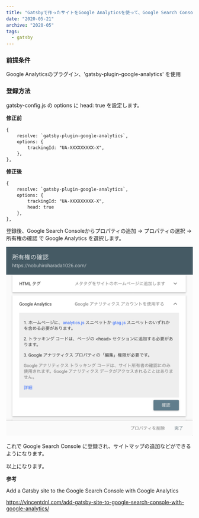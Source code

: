 ```yaml
---
title: "Gatsbyで作ったサイトをGoogle Analyticsを使って、Google Search Consoleに簡単に登録する"
date: "2020-05-21"
archive: "2020-05"
tags:
  - gatsby
---
```


### 前提条件

Google Analyticsのプラグイン、'gatsby-plugin-google-analytics' を使用

### 登録方法

gatsby-config.js の options に head: true を設定します。

**修正前**

    {
        resolve: `gatsby-plugin-google-analytics`,
        options: {
            trackingId: "UA-XXXXXXXXX-X",
        },
    },

**修正後**

    {
        resolve: `gatsby-plugin-google-analytics`,
        options: {
            trackingId: "UA-XXXXXXXXX-X",
            head: true
        },
    },

登録後、Google Search Consoleからプロパティの追加 -> プロパティの選択 -> 所有権の確認 で Google Analytics を選択します。

![IMG](./2020-05-21-image-1.png)

これで Google Search Console に登録され、サイトマップの追加などができるようになります。

以上になります。

**参考**

Add a Gatsby site to the Google Search Console with Google Analytics

https://vincentdnl.com/add-gatsby-site-to-google-search-console-with-google-analytics/